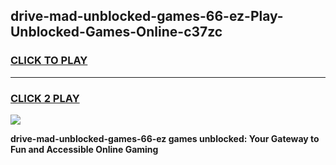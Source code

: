 
## drive-mad-unblocked-games-66-ez-Play-Unblocked-Games-Online-c37zc
<h3>
<a href="https://premium76.site?title=drive-mad-unblocked-games-66-ez&ref=24A">CLICK TO PLAY</a></h3>
<hr>

<h3>
<a href="https://premium76.site?title=drive-mad-unblocked-games-66-ez&ref=24A">CLICK 2 PLAY</a>
  
</h3>

<a href="https://premium76.site?title=drive-mad-unblocked-games-66-ez&ref=24A"><img src="https://clearcache.store/games.png"></a>


**drive-mad-unblocked-games-66-ez games unblocked: Your Gateway to Fun and Accessible Online Gaming**
